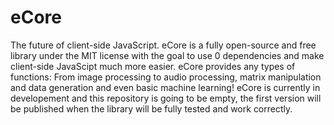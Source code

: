 # eCore
The future of client-side JavaScript.
eCore is a fully open-source and free library under the MIT license with the goal to use 0 dependencies and make client-side JavaScipt much more easier.
eCore provides any types of functions:
From image processing to audio processing, matrix manipulation and data generation and even basic machine learning!
eCore is currently in developement and this repository is going to be empty, the first version will be published when the library will be fully tested and work correctly.
